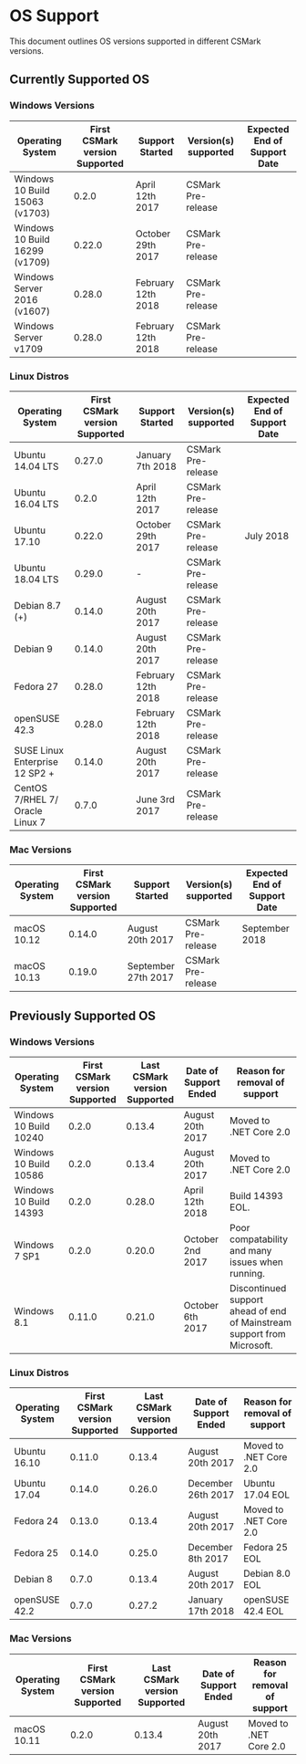 # OS Support
This document outlines OS versions supported in different CSMark versions.

## Currently Supported OS

### Windows Versions

| Operating System | First CSMark version Supported | Support Started | Version(s) supported | Expected End of Support Date|
|---|---|---|---|---|
| Windows 10 Build 15063 (v1703) | 0.2.0 | April 12th 2017 | CSMark Pre-release |   |
| Windows 10 Build 16299 (v1709) | 0.22.0 | October 29th 2017 | CSMark Pre-release |   |
| Windows Server 2016 (v1607) | 0.28.0 | February 12th 2018 | CSMark Pre-release |   |
| Windows Server v1709 | 0.28.0 | February 12th 2018 | CSMark Pre-release |   |

### Linux Distros

| Operating System | First CSMark version Supported | Support Started | Version(s) supported | Expected End of Support Date|
|---|---|---|---|---|
| Ubuntu 14.04 LTS | 0.27.0 | January 7th 2018 | CSMark Pre-release |  |
| Ubuntu 16.04 LTS | 0.2.0 | April 12th 2017 | CSMark Pre-release |   |
| Ubuntu 17.10 | 0.22.0 | October 29th 2017 | CSMark Pre-release | July 2018 |
| Ubuntu 18.04 LTS | 0.29.0 | - | CSMark Pre-release | |
| Debian 8.7 (+) | 0.14.0 | August 20th 2017 | CSMark Pre-release |   |
| Debian 9 | 0.14.0 | August 20th 2017 | CSMark Pre-release |   |
| Fedora 27 | 0.28.0 | February 12th 2018 | CSMark Pre-release |   |
| openSUSE 42.3 | 0.28.0 | February 12th 2018 | CSMark Pre-release |   |
| SUSE Linux Enterprise 12 SP2 + | 0.14.0 | August 20th 2017 | CSMark Pre-release |   |
| CentOS 7/RHEL 7/ Oracle Linux 7 | 0.7.0 | June 3rd 2017 | CSMark Pre-release |   |

### Mac Versions

| Operating System | First CSMark version Supported | Support Started | Version(s) supported | Expected End of Support Date|
|---|---|---|---|---|
| macOS 10.12 | 0.14.0 | August 20th 2017 | CSMark Pre-release | September 2018 |
| macOS 10.13 | 0.19.0 | September 27th 2017 | CSMark Pre-release |   |

## Previously Supported OS

### Windows Versions

| Operating System| First CSMark version Supported | Last CSMark version Supported | Date of Support Ended | Reason for removal of support |
|---|---|---|---|----|
| Windows 10 Build 10240 | 0.2.0 | 0.13.4 | August 20th 2017 | Moved to .NET Core 2.0 |
| Windows 10 Build 10586 | 0.2.0 | 0.13.4 | August 20th 2017 | Moved to .NET Core 2.0 |
| Windows 10 Build 14393 | 0.2.0 | 0.28.0 | April 12th 2018 | Build 14393 EOL. |
| Windows 7 SP1 | 0.2.0 | 0.20.0 | October 2nd 2017 | Poor compatability and many issues when running.|
| Windows 8.1 | 0.11.0 | 0.21.0 | October 6th 2017 | Discontinued support ahead of end of Mainstream support from Microsoft. |

### Linux Distros

| Operating System| First CSMark version Supported | Last CSMark version Supported | Date of Support Ended | Reason for removal of support |
|---|---|---|---|----|
| Ubuntu 16.10 | 0.11.0 | 0.13.4 | August 20th 2017 | Moved to .NET Core 2.0 |
| Ubuntu 17.04 | 0.14.0 | 0.26.0 | December 26th 2017 | Ubuntu 17.04 EOL |
| Fedora 24 | 0.13.0 | 0.13.4 | August 20th 2017 | Moved to .NET Core 2.0 |
| Fedora 25 | 0.14.0 | 0.25.0 | December 8th 2017 | Fedora 25 EOL |
| Debian 8 | 0.7.0 | 0.13.4 | August 20th 2017 | Debian 8.0 EOL |
| openSUSE 42.2 | 0.7.0 | 0.27.2 | January 17th 2018 | openSUSE 42.4 EOL |   |

### Mac Versions

| Operating System| First CSMark version Supported | Last CSMark version Supported | Date of Support Ended | Reason for removal of support |
|---|---|---|---|----|
| macOS 10.11 | 0.2.0 | 0.13.4 | August 20th 2017 | Moved to .NET Core 2.0 |

